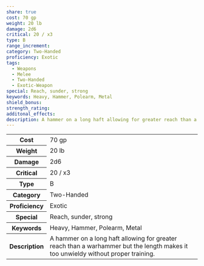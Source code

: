 ```yaml
---
share: true
cost: 70 gp
weight: 20 lb
damage: 2d6
critical: 20 / x3
type: B
range_increment: 
category: Two-Handed
proficiency: Exotic
tags:
  - Weapons
  - Melee
  - Two-Handed
  - Exotic-Weapon
special: Reach, sunder, strong
keywords: Heavy, Hammer, Polearm, Metal
shield_bonus: 
strength_rating: 
additonal_effects: 
description: A hammer on a long haft allowing for greater reach than a warhammer but the length makes it too unwieldy without proper training.
---
```

<p><span dir="ltr" style="overflow-x: auto;"><table><tbody><tr><th dir="ltr">Cost</th><td dir="ltr">70 gp</td></tr><tr><th dir="ltr">Weight</th><td dir="ltr">20 lb</td></tr><tr><th dir="ltr">Damage</th><td dir="ltr">2d6</td></tr><tr><th dir="ltr">Critical</th><td dir="ltr">20 / x3</td></tr><tr><th dir="ltr">Type</th><td dir="ltr">B</td></tr><tr><th dir="ltr">Category</th><td dir="ltr">Two-Handed</td></tr><tr><th dir="ltr">Proficiency</th><td dir="ltr">Exotic</td></tr><tr><th dir="ltr">Special</th><td dir="ltr">Reach, sunder, strong</td></tr><tr><th dir="ltr">Keywords</th><td dir="ltr">Heavy, Hammer, Polearm, Metal</td></tr><tr><th dir="ltr">Description</th><td dir="ltr">A hammer on a long haft allowing for greater reach than a warhammer but the length makes it too unwieldy without proper training.</td></tr></tbody></table></span></p>